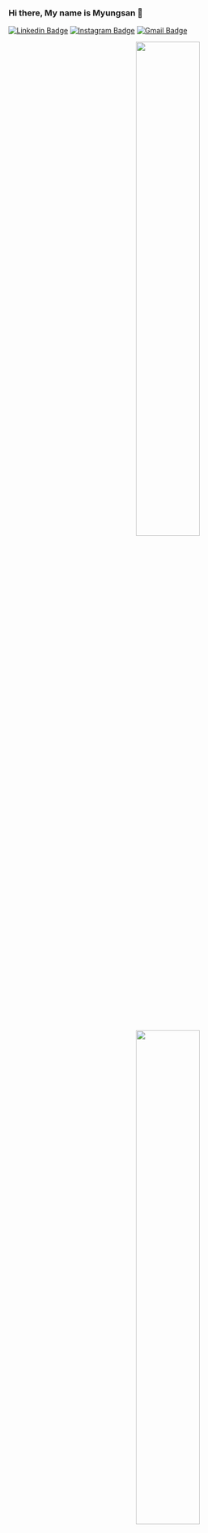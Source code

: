 ### Hi there, My name is Myungsan 👋

[![Linkedin Badge](https://img.shields.io/badge/-hanwt-blue?style=flat&logo=Linkedin&logoColor=white&link=https://https://www.linkedin.com/in/myungsan-yun-b759001a6/)](https://www.linkedin.com/in/myungsan-yun-b759001a6/)
[![Instagram Badge](https://img.shields.io/badge/-@myungsan-purple?style=flat&logo=instagram&logoColor=white&link=https://www.instagram.com/myungsanyun/)](https://www.instagram.com/myungsanyun/)
[![Gmail Badge](https://img.shields.io/badge/-myungsanyun@gmail.com-c14438?style=flat&logo=Gmail&logoColor=white&link=mailto:myungsanyun@gmail.com)](mailto:myungsanyun@gmail.com)

<img width="50%" align="right" src="https://github-readme-stats.vercel.app/api?username=myungsan&count_private=true&show_icons=true&theme=dark&hide_border=true&include_all_commits=true">
<img width="50%" height="1px" align="right" src="https://i.imgur.com/DkKayja.png">
<img width="50%" align="right" src="https://github-readme-stats.vercel.app/api/top-langs/?username=myungsan&theme=dark&hide_border=true&layout=compact">

<!--
**myungsan/myungsan** is a ✨ _special_ ✨ repository because its `README.md` (this file) appears on your GitHub profile.

Here are some ideas to get you started:

- 🔭 I’m currently working on an app called EJ, Exercise Journal. 
- 🌱 I’m currently learning C++
- 👯 I’m looking to collaborate on making apps for wellbeing of our lives.
- ⚡ Fun fact: I'm a 2nd Dan Taekwondo Black Belt
-->

